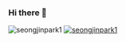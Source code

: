 ### Hi there 👋

![seongjinpark1](https://github-readme-stats.vercel.app/api?username=seongjinpark1&show_icons=true)
[![seongjinpark1](https://github-readme-stats.vercel.app/api/top-langs/?username=seongjinpark1&show_icons=true&hide_border=true&title_color=004386&icon_color=004386&layout=compact)](https://github.com/seongjinpark1)


<!--
**seongjinpark1/seongjinpark1** is a ✨ _special_ ✨ repository because its `README.md` (this file) appears on your GitHub profile.

Here are some ideas to get you started:

- 🔭 I’m currently working on ...
- 🌱 I’m currently learning ...
- 👯 I’m looking to collaborate on ...
- 🤔 I’m looking for help with ...
- 💬 Ask me about ...
- 📫 How to reach me: ...
- 😄 Pronouns: ...
- ⚡ Fun fact: ...
-->
